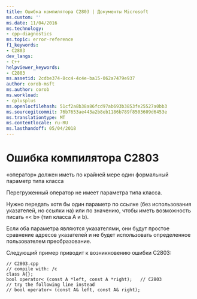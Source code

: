 ```yaml
---
title: Ошибка компилятора C2803 | Документы Microsoft
ms.custom: ''
ms.date: 11/04/2016
ms.technology:
- cpp-diagnostics
ms.topic: error-reference
f1_keywords:
- C2803
dev_langs:
- C++
helpviewer_keywords:
- C2803
ms.assetid: 2cdbe374-8cc4-4c4e-ba15-062a7479e937
author: corob-msft
ms.author: corob
ms.workload:
- cplusplus
ms.openlocfilehash: 51cf2a8b38a86fcd97ab693b3853fe25527a0bb3
ms.sourcegitcommit: 76b7653ae443a2b8eb1186b789f8503609d6453e
ms.translationtype: MT
ms.contentlocale: ru-RU
ms.lasthandoff: 05/04/2018
---
```

# <a name="compiler-error-c2803"></a>Ошибка компилятора C2803
«оператор» должен иметь по крайней мере один формальный параметр типа класса  
  
 Перегруженный оператор не имеет параметра типа класса.  
  
 Нужно передать хотя бы один параметр по ссылке (без использования указателей, но ссылки на) или по значению, чтобы иметь возможность писать «< b» (тип класса A и b).  
  
 Если оба параметра являются указателями, они будут простое сравнение адресов указателей и не будет использовать определенное пользователем преобразование.  
  
 Следующий пример приводит к возникновению ошибки C2803:  
  
```  
// C2803.cpp  
// compile with: /c  
class A{};  
bool operator< (const A *left, const A *right);   // C2803  
// try the following line instead  
// bool operator< (const A& left, const A& right);  
```